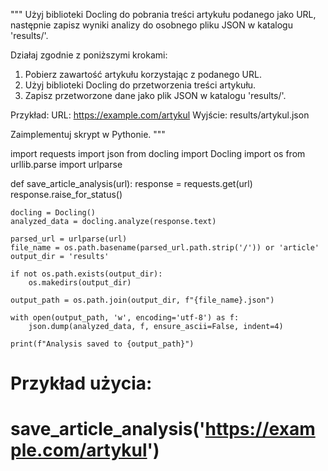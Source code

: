 """
Użyj biblioteki Docling do pobrania treści artykułu podanego jako URL,
następnie zapisz wyniki analizy do osobnego pliku JSON w katalogu 'results/'.

Działaj zgodnie z poniższymi krokami:
1. Pobierz zawartość artykułu korzystając z podanego URL.
2. Użyj biblioteki Docling do przetworzenia treści artykułu.
3. Zapisz przetworzone dane jako plik JSON w katalogu 'results/'.

Przykład:
URL: https://example.com/artykul
Wyjście: results/artykul.json

Zaimplementuj skrypt w Pythonie.
"""

import requests
import json
from docling import Docling
import os
from urllib.parse import urlparse

def save_article_analysis(url):
    response = requests.get(url)
    response.raise_for_status()

    docling = Docling()
    analyzed_data = docling.analyze(response.text)

    parsed_url = urlparse(url)
    file_name = os.path.basename(parsed_url.path.strip('/')) or 'article'
    output_dir = 'results'

    if not os.path.exists(output_dir):
        os.makedirs(output_dir)

    output_path = os.path.join(output_dir, f"{file_name}.json")

    with open(output_path, 'w', encoding='utf-8') as f:
        json.dump(analyzed_data, f, ensure_ascii=False, indent=4)

    print(f"Analysis saved to {output_path}")

# Przykład użycia:
# save_article_analysis('https://example.com/artykul')
